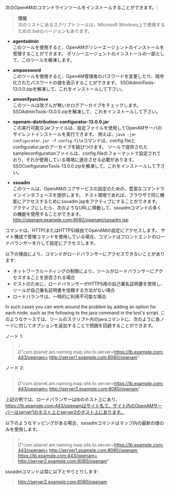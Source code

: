 次のOpenAMのコマンドラインツールをインストールすることができます。:

> **情報**  
> 次のリストにあるスクリプトツールは、Microsoft Windows上で使用するための.batのバージョンもあります。

- **agentadmin**  
 このツールを使用すると、OpenAMポリシーエージェントのインストールを管理することができます。
 ポリシーエージェントのインストールの一部として、このツールを解凍します。

- **ampassword**  
 このツールを使用すると、OpenAM管理者のパスワードを変更したり、暗号化されたパスワードの値を表示することができます。
 SSOAdminTools-13.0.0.zipを解凍して、これをインストールして下さい。
 
- **amverifyarchive**  
 このツールは改ざんが無いかログアーカイブをチェックします。
 SSOAdminTools-13.0.0.zipを解凍して、これをインストールして下さい。

- **openam-distribution-configurator-13.0.0.jar**  
 この実行可能な.jarファイルは、設定ファイルを使用してOpenAMサーバのサイレントインストールを実行できます。
例えば、`java -jar configurator.jar -f config.file`コマンドは、config.fileとconfigurator.jarのアーカイブを結びつけます。
ツールで提供されたsampleconfigurationファイルは、config.fileのフォーマットで設定されており、それが使用している環境に適合させる必要があります。
SSOConfiguratorTools-13.0.0.zipを解凍して、これをインストールして下さい。
 
- **ssoadm**  
 このツールは、OpenAMのコアサービスの設定のための、豊富なコマンドラインインタフェースを提供します。
 テスト環境であれば、ブラウザで同じ機能にアクセスするためにssoadm.jspをアクティブにすることができます。
アクティブにしたら、次のようなURLに移動して、ssoadmコマンドの多くの機能を使用することができます。
 http://openam.example.com:8080/openam/ssoadm.jsp

コマンドは、HTTP(またはHTTPS)経由でOpenAMの設定にアクセスします。
サイト構成で管理コマンドを使用している場合、コマンドはフロントエンドのロードバランサーを介して設定にアクセスします。

以下の理由により、コマンドがロードバランサーにアクセスできないことがあります:

- ネットワークルーティングの制限により、ツールがロードバランサーにアクセスすることを拒否される場合
- テストのために、ロードバランサーがHTTPS用の自己署名証明書を使用し、ツールが自己署名証明書を信頼する方法がない場合
- ロードバランサは、一時的に利用不可能な場合

In such cases you can work around the problem by adding an option for each node, such as the following to the java command in the tool's script.
このようなケースでは、ツールのスクリプト内のjavaコマンドに、次のように各ノードに対してオプションを追加することで問題を回避することができます。

ノード 1:

> -D"com.iplanet.am.naming.map.site.to.server=https://lb.example.com:443/openam=
> http://server1.example.com:8080/openam"

ノード 2:

> -D"com.iplanet.am.naming.map.site.to.server=https://lb.example.com:443/openam=
> http://server2.example.com:8080/openam"

上記の例では、ロードバランサーはlbのホスト上にあり、https://lb.example.com:443/openamはサイト名で、サイト内のOpenAMサーバーはserver1のホスト上とserver2のホスト上にあります。

以下のようなマッピングがある場合、ssoadmコマンドはマップ内の最新の値のみを使用します。

> -D"com.iplanet.am.naming.map.site.to.server=https://lb.example.com:443/openam=
> http://server1.example.com:8080/openam, https://lb.example.com:443/openam=
> http://server2.example.com:8080/openam"

ssoadmコマンドは常に以下とやりとりします:

> http://server2.example.com:8080/openam
